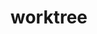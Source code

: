 <!--
 * @Author: SilvesterChiao
 * @Date: 2020-05-29 16:41:58
 * @LastEditors: SilvesterChiao
 * @LastEditTime: 2020-08-07 11:31:52
--> 

# worktree
